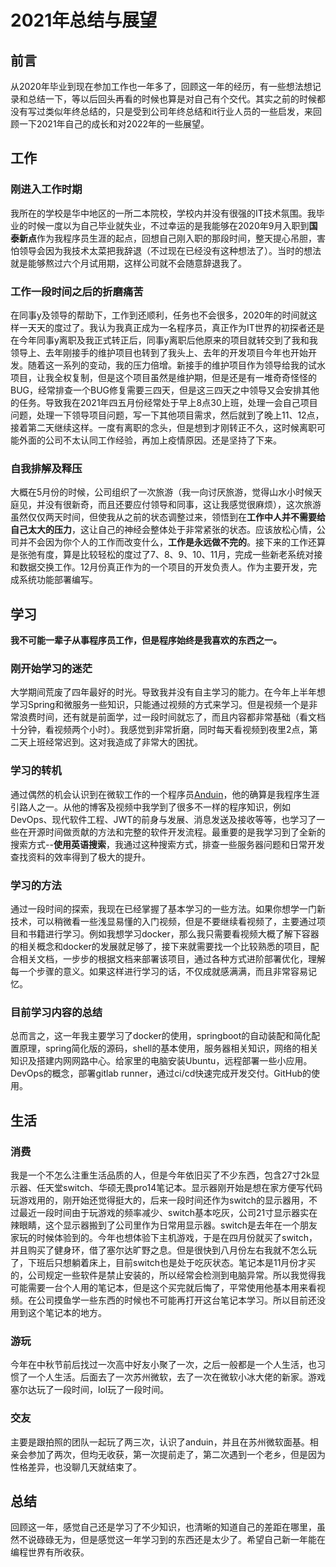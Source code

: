 # 2021年总结与展望

## 前言
 从2020年毕业到现在参加工作也一年多了，回顾这一年的经历，有一些想法想记录和总结一下，等以后回头再看的时候也算是对自己有个交代。其实之前的时候都没有写过类似年终总结的，只是受到公司年终总结和it行业人员的一些启发，来回顾一下2021年自己的成长和对2022年的一些展望。
 ## 工作
 
 ### 刚进入工作时期
 我所在的学校是华中地区的一所二本院校，学校内并没有很强的IT技术氛围。我毕业的时候一度以为自己毕业就失业，不过幸运的是我能够在2020年9月入职到**国泰新点**作为我程序员生涯的起点，回想自己刚入职的那段时间，整天提心吊胆，害怕领导会因为我技术太菜把我辞退（不过现在已经没有这种想法了）。当时的想法就是能够熬过六个月试用期，这样公司就不会随意辞退我了。   
 
 ### 工作一段时间之后的折磨痛苦
 在同事y及领导的帮助下，工作到还顺利，任务也不会很多，2020年的时间就这样一天天的度过了。我认为我真正成为一名程序员，真正作为IT世界的初探者还是在今年同事y离职及我正式转正后，同事y离职后他原来的项目就转交到了我和我领导上、去年刚接手的维护项目也转到了我头上、去年的开发项目今年也开始开发。随着这一系列的变动，我的压力倍增。新接手的维护项目作为领导给我的试水项目，让我全权复制，但是这个项目虽然是维护期，但是还是有一堆奇奇怪怪的BUG，经常排查一个BUG修复需要三四天，但是这三四天之中领导又会安排其他的任务。导致我在2021年四五月份经常处于早上8点30上班，处理一会自己项目问题，处理一下领导项目问题，写一下其他项目需求，然后就到了晚上11、12点，接着第二天继续这样。一度有离职的念头，但是想到才刚转正不久，这时候离职可能外面的公司不太认同工作经验，再加上疫情原因。还是坚持了下来。  
 
 ### 自我排解及释压
 大概在5月份的时候，公司组织了一次旅游（我一向讨厌旅游，觉得山水小时候天庭见，并没有很新奇，而且还要应付领导和同事，这让我感觉很麻烦），这次旅游虽然仅仅两天时间，但使我从之前的状态调整过来，领悟到在**工作中人并不需要给自己太大的压力**，这让自己的神经会整体处于非常紧张的状态。应该放松心情，公司并不会因为你个人的工作而改变什么，**工作是永远做不完的**。接下来的工作还算是张弛有度，算是比较轻松的度过了7、8、9、10、11月，完成一些新老系统对接和数据交换工作。12月份真正作为的一个项目的开发负责人。作为主要开发，完成系统功能部署编写。

## 学习

**我不可能一辈子从事程序员工作，但是程序始终是我喜欢的东西之一。**

### 刚开始学习的迷茫
大学期间荒废了四年最好的时光。导致我并没有自主学习的能力。在今年上半年想学习Spring和微服务一些知识，只能通过视频的方式来学习。但是视频一个是非常浪费时间，还有就是前面学，过一段时间就忘了，而且内容都非常基础（看文档十分钟，看视频两个小时）。我感觉到非常折磨，同时每天看视频到夜里2点，第二天上班经常迟到。这对我造成了非常大的困扰。

### 学习的转机
通过偶然的机会认识到在微软工作的一个程序员[Anduin](https://anduin.aiursoft.com/?p=1)，他的确算是我程序生涯引路人之一。从他的博客及视频中我学到了很多不一样的程序知识，例如DevOps、现代软件工程、JWT的前身与发展、消息发送及接收等等，也学习了一些在开源时间做贡献的方法和完整的软件开发流程。最重要的是我学习到了全新的搜索方式--**使用英语搜索**，我通过这种搜索方式，排查一些服务器问题和日常开发查找资料的效率得到了极大的提升。

### 学习的方法
通过一段时间的探索，我现在已经掌握了基本学习的一些方法。如果你想学一门新技术，可以稍微看一些浅显易懂的入门视频，但是不要继续看视频了，主要通过项目和书籍进行学习。例如我想学习docker，那么我只需要看视频大概了解下容器的相关概念和docker的发展就足够了，接下来就需要找一个比较熟悉的项目，配合相关文档，一步步的根据文档来部署该项目，通过各种方式进阶部署优化，理解每一个步骤的意义。如果这样进行学习的话，不仅成就感满满，而且非常容易记忆。

### 目前学习内容的总结
总而言之，这一年我主要学习了docker的使用，springboot的自动装配和简化配置原理，spring简化版的源码，shell的基本使用，服务器相关知识，网络的相关知识及搭建内网网路中心。给家里的电脑安装Ubuntu，远程部署一些小应用。DevOps的概念，部署gitlab runner，通过ci/cd快速完成开发交付。GitHub的使用。

## 生活

### 消费

我是一个不怎么注重生活品质的人，但是今年依旧买了不少东西，包含27寸2k显示器、任天堂switch、华硕无畏pro14笔记本。显示器刚开始是想在家方便写代码玩游戏用的，刚开始还觉得挺大的，后来一段时间还作为switch的显示器用，不过最近一段时间由于玩游戏的频率减少、switch基本吃灰，公司21寸显示器实在辣眼睛，这个显示器搬到了公司里作为日常用显示器。switch是去年在一个朋友家玩的时候体验到的。今年也想体验下主机游戏，于是在四月份就买了switch，并且购买了健身环，借了塞尔达旷野之息。但是很快到八月份左右我就不怎么玩了，下班后只想躺着床上，目前switch也是处于吃灰状态。笔记本是11月份才买的，公司规定一些软件是禁止安装的，所以经常会检测到电脑异常。所以我觉得我可能需要一台个人用的笔记本，但是这个买完就后悔了，平常使用他基本用来看视频。在公司摸鱼学一些东西的时候也不可能再打开这台笔记本学习。所以目前还没用到这个笔记本的地方。

### 游玩

今年在中秋节前后找过一次高中好友小聚了一次，之后一般都是一个人生活，也习惯了一个人生活。后面去了一次苏州微软，去了一次在微软小冰大佬的新家。游戏塞尔达玩了一段时间，lol玩了一段时间。

### 交友

主要是跟拍照的团队一起玩了两三次，认识了anduin，并且在苏州微软面基。相亲会参加了两次，但均无收获，第一次提前走了，第二次遇到一个老乡，但是因为性格差异，也没聊几天就结束了。

## 总结

回顾这一年，感觉自己还是学习了不少知识，也清晰的知道自己的差距在哪里，虽然不说碌碌无为，但是感觉这一年学习到的东西还是太少了。希望自己新一年能在编程世界有所收获。